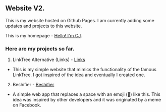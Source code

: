 ## Website V2.

This is my website hosted on Github Pages. I am currently adding some updates and projects to this website.

This is my homepage - <a href="https://cjsabijon.vercel.app/" target="blank">Hello! I'm CJ</a>.

### Here are my projects so far.
1. LinkTree Alternative (Links) - <a href="https://website-v2-theta-nine.vercel.app/links" target="blank">Links</a>
- This is my simple website that mimics the functionality of the famous LinkTree. I got inspired of the idea and eventually I created one.
2. Beshifier - <a href="https://website-v2-theta-nine.vercel.app/beshifier" target="blank">Beshifier</a>
- A simple web app that replaces a space with an emoji (🤸) like this. This idea was inspired by other developers and it was originated by a meme on Facebook.
